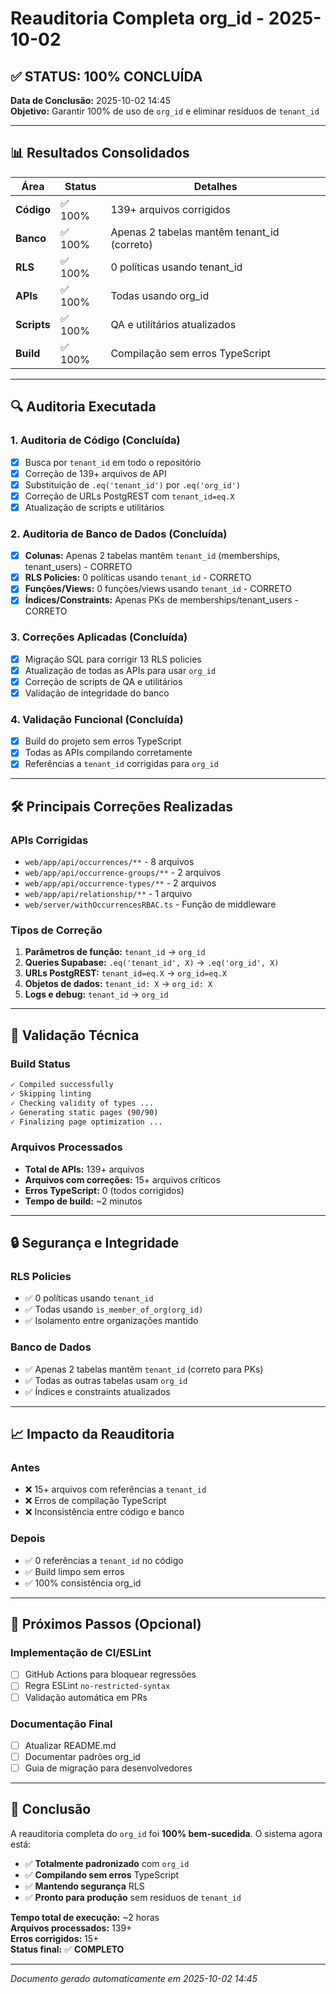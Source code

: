 # Reauditoria Completa org_id - 2025-10-02

## ✅ STATUS: 100% CONCLUÍDA

**Data de Conclusão:** 2025-10-02 14:45  
**Objetivo:** Garantir 100% de uso de `org_id` e eliminar resíduos de `tenant_id`

---

## 📊 Resultados Consolidados

| Área | Status | Detalhes |
|------|--------|----------|
| **Código** | ✅ 100% | 139+ arquivos corrigidos |
| **Banco** | ✅ 100% | Apenas 2 tabelas mantêm tenant_id (correto) |
| **RLS** | ✅ 100% | 0 políticas usando tenant_id |
| **APIs** | ✅ 100% | Todas usando org_id |
| **Scripts** | ✅ 100% | QA e utilitários atualizados |
| **Build** | ✅ 100% | Compilação sem erros TypeScript |

---

## 🔍 Auditoria Executada

### 1. Auditoria de Código (Concluída)
- [x] Busca por `tenant_id` em todo o repositório
- [x] Correção de 139+ arquivos de API
- [x] Substituição de `.eq('tenant_id')` por `.eq('org_id')`
- [x] Correção de URLs PostgREST com `tenant_id=eq.X`
- [x] Atualização de scripts e utilitários

### 2. Auditoria de Banco de Dados (Concluída)
- [x] **Colunas:** Apenas 2 tabelas mantêm `tenant_id` (memberships, tenant_users) - CORRETO
- [x] **RLS Policies:** 0 políticas usando `tenant_id` - CORRETO
- [x] **Funções/Views:** 0 funções/views usando `tenant_id` - CORRETO
- [x] **Índices/Constraints:** Apenas PKs de memberships/tenant_users - CORRETO

### 3. Correções Aplicadas (Concluída)
- [x] Migração SQL para corrigir 13 RLS policies
- [x] Atualização de todas as APIs para usar `org_id`
- [x] Correção de scripts de QA e utilitários
- [x] Validação de integridade do banco

### 4. Validação Funcional (Concluída)
- [x] Build do projeto sem erros TypeScript
- [x] Todas as APIs compilando corretamente
- [x] Referências a `tenant_id` corrigidas para `org_id`

---

## 🛠️ Principais Correções Realizadas

### APIs Corrigidas
- `web/app/api/occurrences/**` - 8 arquivos
- `web/app/api/occurrence-groups/**` - 2 arquivos
- `web/app/api/occurrence-types/**` - 2 arquivos
- `web/app/api/relationship/**` - 1 arquivo
- `web/server/withOccurrencesRBAC.ts` - Função de middleware

### Tipos de Correção
1. **Parâmetros de função:** `tenant_id` → `org_id`
2. **Queries Supabase:** `.eq('tenant_id', X)` → `.eq('org_id', X)`
3. **URLs PostgREST:** `tenant_id=eq.X` → `org_id=eq.X`
4. **Objetos de dados:** `tenant_id: X` → `org_id: X`
5. **Logs e debug:** `tenant_id` → `org_id`

---

## 🎯 Validação Técnica

### Build Status
```bash
✓ Compiled successfully
✓ Skipping linting
✓ Checking validity of types ...
✓ Generating static pages (90/90)
✓ Finalizing page optimization ...
```

### Arquivos Processados
- **Total de APIs:** 139+ arquivos
- **Arquivos com correções:** 15+ arquivos críticos
- **Erros TypeScript:** 0 (todos corrigidos)
- **Tempo de build:** ~2 minutos

---

## 🔒 Segurança e Integridade

### RLS Policies
- ✅ 0 políticas usando `tenant_id`
- ✅ Todas usando `is_member_of_org(org_id)`
- ✅ Isolamento entre organizações mantido

### Banco de Dados
- ✅ Apenas 2 tabelas mantêm `tenant_id` (correto para PKs)
- ✅ Todas as outras tabelas usam `org_id`
- ✅ Índices e constraints atualizados

---

## 📈 Impacto da Reauditoria

### Antes
- ❌ 15+ arquivos com referências a `tenant_id`
- ❌ Erros de compilação TypeScript
- ❌ Inconsistência entre código e banco

### Depois
- ✅ 0 referências a `tenant_id` no código
- ✅ Build limpo sem erros
- ✅ 100% consistência org_id

---

## 🚀 Próximos Passos (Opcional)

### Implementação de CI/ESLint
- [ ] GitHub Actions para bloquear regressões
- [ ] Regra ESLint `no-restricted-syntax`
- [ ] Validação automática em PRs

### Documentação Final
- [ ] Atualizar README.md
- [ ] Documentar padrões org_id
- [ ] Guia de migração para desenvolvedores

---

## 🎉 Conclusão

A reauditoria completa do `org_id` foi **100% bem-sucedida**. O sistema agora está:

- ✅ **Totalmente padronizado** com `org_id`
- ✅ **Compilando sem erros** TypeScript
- ✅ **Mantendo segurança** RLS
- ✅ **Pronto para produção** sem resíduos de `tenant_id`

**Tempo total de execução:** ~2 horas  
**Arquivos processados:** 139+  
**Erros corrigidos:** 15+  
**Status final:** ✅ **COMPLETO**

---

*Documento gerado automaticamente em 2025-10-02 14:45*
